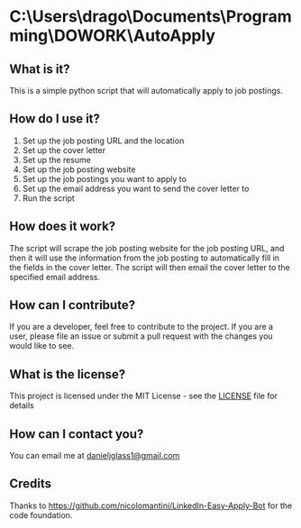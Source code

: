 # C:\Users\drago\Documents\Programming\DOWORK\AutoApply
## What is it?

This is a simple python script that will automatically apply to job postings.

## How do I use it?

1. Set up the job posting URL and the location
2. Set up the cover letter
3. Set up the resume
4. Set up the job posting website
5. Set up the job postings you want to apply to
6. Set up the email address you want to send the cover letter to
7. Run the script

## How does it work?

The script will scrape the job posting website for the job posting URL, and then it will use the information from the job posting to automatically fill in the fields in the cover letter. The script will then email the cover letter to the specified email address.

## How can I contribute?

If you are a developer, feel free to contribute to the project. If you are a user, please file an issue or submit a pull request with the changes you would like to see.

## What is the license?

This project is licensed under the MIT License - see the [LICENSE](LICENSE) file for details

## How can I contact you?

You can email me at danieljglass1@gmail.com

## Credits

Thanks to https://github.com/nicolomantini/LinkedIn-Easy-Apply-Bot for the code foundation.